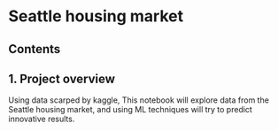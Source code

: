 # Seattle housing market

## Contents

## 1. Project overview

Using data scarped by kaggle, This notebook will explore data from the Seattle housing market, and using ML techniques will try to predict innovative results.
